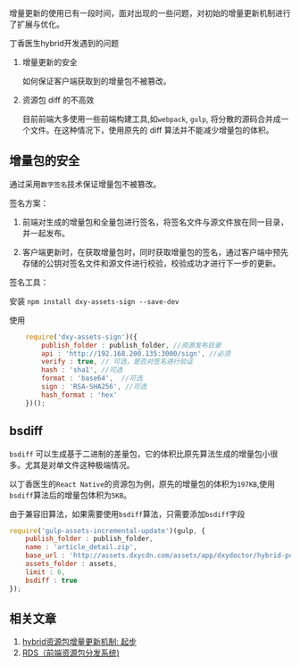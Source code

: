 增量更新的使用已有一段时间，面对出现的一些问题，对初始的增量更新机制进行了扩展与优化。

丁香医生hybrid开发遇到的问题

1. 增量更新的安全
	
	如何保证客户端获取到的增量包不被篡改。
	
2. 资源包 diff 的不高效

	目前前端大多使用一些前端构建工具,如`webpack`, `gulp`, 将分散的源码合并成一个文件。在这种情况下，使用原先的 diff 算法并不能减少增量包的体积。
	
	
## 增量包的安全

通过采用`数字签名`技术保证增量包不被篡改。

签名方案：

1. 前端对生成的增量包和全量包进行签名，将签名文件与源文件放在同一目录，并一起发布。

2. 客户端更新时，在获取增量包时，同时获取增量包的签名，通过客户端中预先存储的公钥对签名文件和源文件进行校验，校验成功才进行下一步的更新。

签名工具：

安装 `npm install dxy-assets-sign --save-dev` 

使用

```javascript
	require('dxy-assets-sign')({
        publish_folder : publish_folder, //资源发布目录
        api : 'http://192.168.200.135:3000/sign', //必须
        verify : true, // 可选，是否对签名进行验证
        hash : 'sha1', //可选
        format : 'base64',  //可选
        sign : 'RSA-SHA256', //可选
        hash_format : 'hex'
    })();
```

## bsdiff
`bsdiff` 可以生成基于二进制的差量包，它的体积比原先算法生成的增量包小很多。尤其是对单文件这种极端情况。

以丁香医生的`React Native`的资源包为例，原先的增量包的体积为`197KB`,使用`bsdiff`算法后的增量包体积为`5KB`。

由于兼容旧算法，如果需要使用`bsdiff`算法，只需要添加`bsdiff`字段

```javascript
require('gulp-assets-incremental-update')(gulp, {
    publish_folder : publish_folder,
    name : 'article_detail.zip',
    base_url : 'http://assets.dxycdn.com/assets/app/dxydoctor/hybrid-publish',
    assets_folder : assets,
    limit : 6,
    bsdiff : true
});
```
## 相关文章
1. [hybrid资源包增量更新机制: 起步](../201609/01.md)
2. [RDS（前端资源包分发系统)](../201611/01.md)
